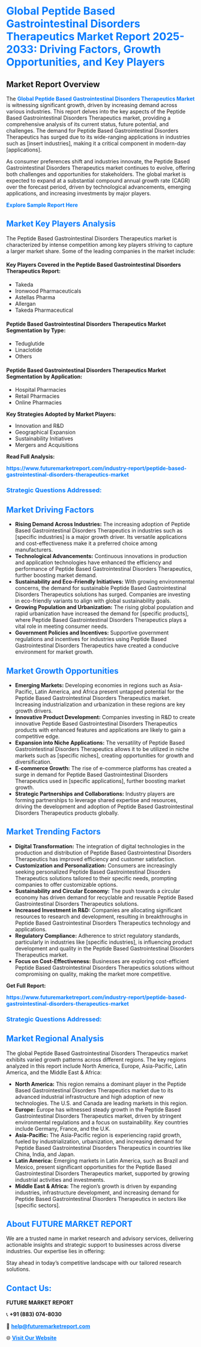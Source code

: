 <h1 style="color: #007BFF;">Global Peptide Based Gastrointestinal Disorders Therapeutics Market Report 2025-2033: Driving Factors, Growth Opportunities, and Key Players</h1>

<section id="overview">
<h2>Market Report Overview</h2>
<p>The <a href="https://www.futuremarketreport.com/industry-report/peptide-based-gastrointestinal-disorders-therapeutics-market" style="color: #007BFF; text-decoration: none;"><strong>Global Peptide Based Gastrointestinal Disorders Therapeutics Market</strong></a> is witnessing significant growth, driven by increasing demand across various industries. This report delves into the key aspects of the Peptide Based Gastrointestinal Disorders Therapeutics market, providing a comprehensive analysis of its current status, future potential, and challenges. The demand for Peptide Based Gastrointestinal Disorders Therapeutics has surged due to its wide-ranging applications in industries such as [insert industries], making it a critical component in modern-day [applications].</p>
<p>As consumer preferences shift and industries innovate, the Peptide Based Gastrointestinal Disorders Therapeutics market continues to evolve, offering both challenges and opportunities for stakeholders. The global market is expected to expand at a substantial compound annual growth rate (CAGR) over the forecast period, driven by technological advancements, emerging applications, and increasing investments by major players.</p>
</section>

<section id="overview">
<p><a href="https://www.futuremarketreport.com/request-sample/reportId=51849" style="color: #007BFF; text-decoration: none;"><strong>Explore Sample Report Here</strong></a></p>
</section>

<section id="key-players">
<h2 style="color: #007BFF;">Market Key Players Analysis</h2>
<p>The Peptide Based Gastrointestinal Disorders Therapeutics market is characterized by intense competition among key players striving to capture a larger market share. Some of the leading companies in the market include:</p>
<h4>Key Players Covered in the Peptide Based Gastrointestinal Disorders Therapeutics Report:</h4>
<ul><li>Takeda</li><li>Ironwood Pharmaceuticals</li><li>Astellas Pharma</li><li>Allergan</li><li>Takeda Pharmaceutical</li></ul>
<h4>Peptide Based Gastrointestinal Disorders Therapeutics Market Segmentation by Type:</h4>
<ul><li>Teduglutide</li><li>Linaclotide</li><li>Others</li></ul>

<h4>Peptide Based Gastrointestinal Disorders Therapeutics Market Segmentation by Application:</h4>
<ul><li>Hospital Pharmacies</li><li>Retail Pharmacies</li><li>Online Pharmacies</li></ul>
<p><strong>Key Strategies Adopted by Market Players:</strong></p>
<ul>
<li>Innovation and R&D</li>
<li>Geographical Expansion</li>
<li>Sustainability Initiatives</li>
<li>Mergers and Acquisitions</li>
</ul>
</section>

<section>
<p><strong>Read Full Analysis: </strong></p><a href="https://www.futuremarketreport.com/industry-report/peptide-based-gastrointestinal-disorders-therapeutics-market" style="color: #007BFF; text-decoration: none;"><strong>https://www.futuremarketreport.com/industry-report/peptide-based-gastrointestinal-disorders-therapeutics-market</strong></a>
<h3 style="color: #007BFF;">Strategic Questions Addressed:</h3>
</section>

<section id="driving-factors">
<h2 style="color: #007BFF;">Market Driving Factors</h2>
<ul>
<li><strong>Rising Demand Across Industries:</strong> The increasing adoption of Peptide Based Gastrointestinal Disorders Therapeutics in industries such as [specific industries] is a major growth driver. Its versatile applications and cost-effectiveness make it a preferred choice among manufacturers.</li>
<li><strong>Technological Advancements:</strong> Continuous innovations in production and application technologies have enhanced the efficiency and performance of Peptide Based Gastrointestinal Disorders Therapeutics, further boosting market demand.</li>
<li><strong>Sustainability and Eco-Friendly Initiatives:</strong> With growing environmental concerns, the demand for sustainable Peptide Based Gastrointestinal Disorders Therapeutics solutions has surged. Companies are investing in eco-friendly variants to align with global sustainability goals.</li>
<li><strong>Growing Population and Urbanization:</strong> The rising global population and rapid urbanization have increased the demand for [specific products], where Peptide Based Gastrointestinal Disorders Therapeutics plays a vital role in meeting consumer needs.</li>
<li><strong>Government Policies and Incentives:</strong> Supportive government regulations and incentives for industries using Peptide Based Gastrointestinal Disorders Therapeutics have created a conducive environment for market growth.</li>
</ul>
</section>

<section id="growth-opportunities">
<h2 style="color: #007BFF;">Market Growth Opportunities</h2>
<ul>
<li><strong>Emerging Markets:</strong> Developing economies in regions such as Asia-Pacific, Latin America, and Africa present untapped potential for the Peptide Based Gastrointestinal Disorders Therapeutics market. Increasing industrialization and urbanization in these regions are key growth drivers.</li>
<li><strong>Innovative Product Development:</strong> Companies investing in R&D to create innovative Peptide Based Gastrointestinal Disorders Therapeutics products with enhanced features and applications are likely to gain a competitive edge.</li>
<li><strong>Expansion into Niche Applications:</strong> The versatility of Peptide Based Gastrointestinal Disorders Therapeutics allows it to be utilized in niche markets such as [specific niches], creating opportunities for growth and diversification.</li>
<li><strong>E-commerce Growth:</strong> The rise of e-commerce platforms has created a surge in demand for Peptide Based Gastrointestinal Disorders Therapeutics used in [specific applications], further boosting market growth.</li>
<li><strong>Strategic Partnerships and Collaborations:</strong> Industry players are forming partnerships to leverage shared expertise and resources, driving the development and adoption of Peptide Based Gastrointestinal Disorders Therapeutics products globally.</li>
</ul>
</section>

<section id="trending-factors">
<h2 style="color: #007BFF;">Market Trending Factors</h2>
<ul>
<li><strong>Digital Transformation:</strong> The integration of digital technologies in the production and distribution of Peptide Based Gastrointestinal Disorders Therapeutics has improved efficiency and customer satisfaction.</li>
<li><strong>Customization and Personalization:</strong> Consumers are increasingly seeking personalized Peptide Based Gastrointestinal Disorders Therapeutics solutions tailored to their specific needs, prompting companies to offer customizable options.</li>
<li><strong>Sustainability and Circular Economy:</strong> The push towards a circular economy has driven demand for recyclable and reusable Peptide Based Gastrointestinal Disorders Therapeutics solutions.</li>
<li><strong>Increased Investment in R&D:</strong> Companies are allocating significant resources to research and development, resulting in breakthroughs in Peptide Based Gastrointestinal Disorders Therapeutics technology and applications.</li>
<li><strong>Regulatory Compliance:</strong> Adherence to strict regulatory standards, particularly in industries like [specific industries], is influencing product development and quality in the Peptide Based Gastrointestinal Disorders Therapeutics market.</li>
<li><strong>Focus on Cost-Effectiveness:</strong> Businesses are exploring cost-efficient Peptide Based Gastrointestinal Disorders Therapeutics solutions without compromising on quality, making the market more competitive.</li>
</ul>
</section>

<section>
<p><strong>Get Full Report: </strong></p><a href="https://www.futuremarketreport.com/industry-report/peptide-based-gastrointestinal-disorders-therapeutics-market" style="color: #007BFF; text-decoration: none;"><strong>https://www.futuremarketreport.com/industry-report/peptide-based-gastrointestinal-disorders-therapeutics-market</strong></a>
<h3 style="color: #007BFF;">Strategic Questions Addressed:</h3>
</section>


<section id="regional-analysis">
<h2 style="color: #007BFF;">Market Regional Analysis</h2>
<p>The global Peptide Based Gastrointestinal Disorders Therapeutics market exhibits varied growth patterns across different regions. The key regions analyzed in this report include North America, Europe, Asia-Pacific, Latin America, and the Middle East & Africa:</p>
<ul>
<li><strong>North America:</strong> This region remains a dominant player in the Peptide Based Gastrointestinal Disorders Therapeutics market due to its advanced industrial infrastructure and high adoption of new technologies. The U.S. and Canada are leading markets in this region.</li>
<li><strong>Europe:</strong> Europe has witnessed steady growth in the Peptide Based Gastrointestinal Disorders Therapeutics market, driven by stringent environmental regulations and a focus on sustainability. Key countries include Germany, France, and the U.K.</li>
<li><strong>Asia-Pacific:</strong> The Asia-Pacific region is experiencing rapid growth, fueled by industrialization, urbanization, and increasing demand for Peptide Based Gastrointestinal Disorders Therapeutics in countries like China, India, and Japan.</li>
<li><strong>Latin America:</strong> Emerging markets in Latin America, such as Brazil and Mexico, present significant opportunities for the Peptide Based Gastrointestinal Disorders Therapeutics market, supported by growing industrial activities and investments.</li>
<li><strong>Middle East & Africa:</strong> The region’s growth is driven by expanding industries, infrastructure development, and increasing demand for Peptide Based Gastrointestinal Disorders Therapeutics in sectors like [specific sectors].</li>
</ul>
</section>

<footer>
<h2 style="color: #007BFF;">About FUTURE MARKET REPORT</h2>
<p>We are a trusted name in market research and advisory services, delivering actionable insights and strategic support to businesses across diverse industries. Our expertise lies in offering:</p>

<p>Stay ahead in today’s competitive landscape with our tailored research solutions.</p>

<h2 style="color: #007BFF;">Contact Us:</h2>
<p><strong>FUTURE MARKET REPORT</strong></p>
<p>📞 <strong>+91 (883) 074-8030</strong></p>
<p>📧 <strong><a href="mailto:help@futuremarketreport.com" style="color: #007BFF;">help@futuremarketreport.com</a></strong></p>
<p>🌐 <strong><a href="https://www.futuremarketreport.com/" style="color: #007BFF;">Visit Our Website</a></strong></p>
</footer>